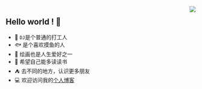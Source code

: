 <img align="right" src="https://github-readme-stats.vercel.app/api?username=Tickdack&show_icons=true&theme=tokyonight" />

## Hello world ! 👋

- 🧑 `DJ`是个普通的打工人 
- 🐟 是个喜欢摸鱼的人
- 📝 绘画也是人生爱好之一
- 📖 希望自己能多读读书
- ⛺ 去不同的地方，认识更多朋友
- :computer: 欢迎访问我的[个人博客](https://tickdack.github.io/)
